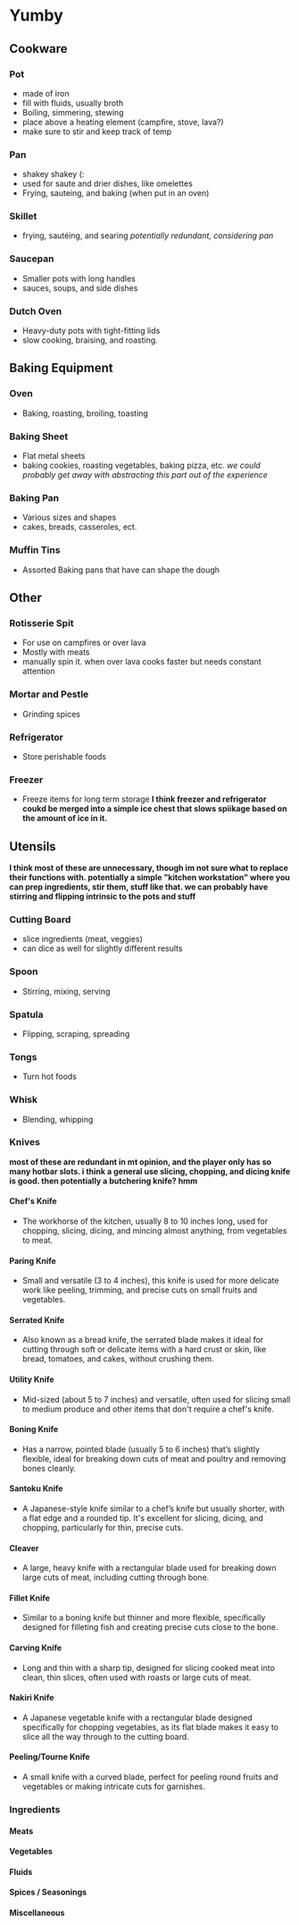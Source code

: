 # Yumby

## Cookware
### Pot
- made of iron
- fill with fluids, usually broth
- Boiling, simmering, stewing
- place above a heating element (campfire, stove, lava?)
- make sure to stir and keep track of temp

### Pan
- shakey shakey (:
- used for saute and drier dishes, like omelettes
- Frying, sauteing, and baking (when put in an oven)

### Skillet
- frying, sautéing, and searing
*potentially redundant, considering pan*
### Saucepan
- Smaller pots with long handles
- sauces, soups, and side dishes

### Dutch Oven
- Heavy-duty pots with tight-fitting lids
- slow cooking, braising, and roasting.

## Baking Equipment
### Oven
- Baking, roasting, broiling, toasting

### Baking Sheet
- Flat metal sheets
- baking cookies, roasting vegetables, baking pizza, etc.
*we could probably get away with abstracting this part out of the experience*
### Baking Pan
- Various sizes and shapes
- cakes, breads, casseroles, ect.

### Muffin Tins
- Assorted Baking pans that have can shape the dough

## Other
### Rotisserie Spit
- For use on campfires or over lava
- Mostly with meats
- manually spin it. when over lava cooks faster but needs constant attention

### Mortar and Pestle
- Grinding spices

### Refrigerator
- Store perishable foods

### Freezer
- Freeze items for long term storage
**I think freezer and refrigerator coukd be merged into a simple ice chest that slows spiikage based on the amount of ice in it.**
## Utensils

**I think most of these are unnecessary, though im not sure what to replace their functions with. potentially a simple "kitchen workstation" where you can prep ingredients, stir them, stuff like that. we can probably have stirring and flipping intrinsic to the pots and stuff**

### Cutting Board
- slice ingredients (meat, veggies)
- can dice as well for slightly different results

### Spoon
- Stirring, mixing, serving

### Spatula
- Flipping, scraping, spreading

### Tongs
- Turn hot foods

### Whisk
- Blending, whipping

### Knives

**most of these are redundant in mt opinion, and the player only has so many hotbar slots. i think a general use slicing, chopping, and dicing knife is good. then potentially a butchering knife? hmm**

#### Chef's Knife
- The workhorse of the kitchen, usually 8 to 10 inches long, used for chopping, slicing, dicing, and mincing almost anything, from vegetables to meat. 
#### Paring Knife
- Small and versatile (3 to 4 inches), this knife is used for more delicate work like peeling, trimming, and precise cuts on small fruits and vegetables.
#### Serrated Knife
- Also known as a bread knife, the serrated blade makes it ideal for cutting through soft or delicate items with a hard crust or skin, like bread, tomatoes, and cakes, without crushing them.
#### Utility Knife
- Mid-sized (about 5 to 7 inches) and versatile, often used for slicing small to medium produce and other items that don't require a chef's knife.
#### Boning Knife
- Has a narrow, pointed blade (usually 5 to 6 inches) that’s slightly flexible, ideal for breaking down cuts of meat and poultry and removing bones cleanly.
#### Santoku Knife
- A Japanese-style knife similar to a chef’s knife but usually shorter, with a flat edge and a rounded tip. It's excellent for slicing, dicing, and chopping, particularly for thin, precise cuts.
#### Cleaver
- A large, heavy knife with a rectangular blade used for breaking down large cuts of meat, including cutting through bone.
#### Fillet Knife
- Similar to a boning knife but thinner and more flexible, specifically designed for filleting fish and creating precise cuts close to the bone.
#### Carving Knife
- Long and thin with a sharp tip, designed for slicing cooked meat into clean, thin slices, often used with roasts or large cuts of meat.
#### Nakiri Knife
- A Japanese vegetable knife with a rectangular blade designed specifically for chopping vegetables, as its flat blade makes it easy to slice all the way through to the cutting board.
#### Peeling/Tourne Knife
- A small knife with a curved blade, perfect for peeling round fruits and vegetables or making intricate cuts for garnishes.

### Ingredients
#### Meats

#### Vegetables

#### Fluids

#### Spices / Seasonings

#### Miscellaneous


